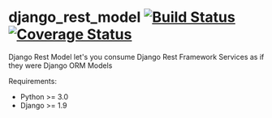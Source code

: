 # django_rest_model [![Build Status](https://travis-ci.org/MarcoGlauser/django_rest_model.svg?branch=master)](https://travis-ci.org/MarcoGlauser/django_rest_model) [![Coverage Status](https://coveralls.io/repos/github/MarcoGlauser/django_rest_model/badge.svg?branch=master)](https://coveralls.io/github/MarcoGlauser/django_rest_model?branch=master)
Django Rest Model let's you consume Django Rest Framework Services as if they were Django ORM Models


Requirements:
* Python >= 3.0
* Django >= 1.9

